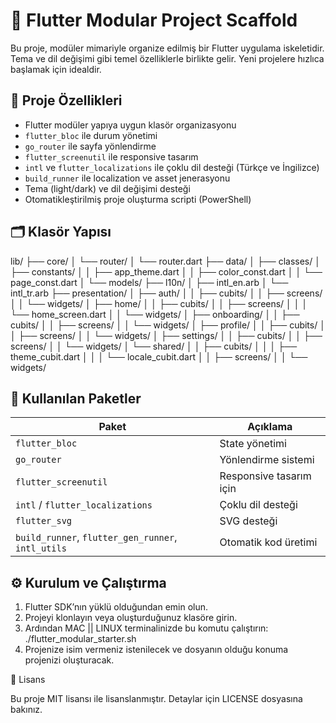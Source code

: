 # 🎯 Flutter Modular Project Scaffold

Bu proje, modüler mimariyle organize edilmiş bir Flutter uygulama iskeletidir. Tema ve dil değişimi gibi temel özelliklerle birlikte gelir. Yeni projelere hızlıca başlamak için idealdir.

## 🚀 Proje Özellikleri

- Flutter modüler yapıya uygun klasör organizasyonu
- `flutter_bloc` ile durum yönetimi
- `go_router` ile sayfa yönlendirme
- `flutter_screenutil` ile responsive tasarım
- `intl` ve `flutter_localizations` ile çoklu dil desteği (Türkçe ve İngilizce)
- `build_runner` ile localization ve asset jenerasyonu
- Tema (light/dark) ve dil değişimi desteği
- Otomatikleştirilmiş proje oluşturma scripti (PowerShell)

## 🗂️ Klasör Yapısı
lib/
├── core/
│   └── router/
│       └── router.dart
├── data/
│   ├── classes/
│   ├── constants/
│   │   ├── app_theme.dart
│   │   ├── color_const.dart
│   │   └── page_const.dart
│   └── models/
├── l10n/
│   ├── intl_en.arb
│   └── intl_tr.arb
├── presentation/
│   ├── auth/
│   │   ├── cubits/
│   │   ├── screens/
│   │   └── widgets/
│   ├── home/
│   │   ├── cubits/
│   │   ├── screens/
│   │   │   └── home_screen.dart
│   │   └── widgets/
│   ├── onboarding/
│   │   ├── cubits/
│   │   ├── screens/
│   │   └── widgets/
│   ├── profile/
│   │   ├── cubits/
│   │   ├── screens/
│   │   └── widgets/
│   ├── settings/
│   │   ├── cubits/
│   │   ├── screens/
│   │   └── widgets/
│   └── shared/
│   │   ├── cubits/
│   │   │   ├── theme_cubit.dart
│   │   │   └── locale_cubit.dart
│   │   ├── screens/
│   │   └── widgets/

## 🧩 Kullanılan Paketler

| Paket | Açıklama |
|-------|----------|
| `flutter_bloc` | State yönetimi |
| `go_router` | Yönlendirme sistemi |
| `flutter_screenutil` | Responsive tasarım için |
| `intl` / `flutter_localizations` | Çoklu dil desteği |
| `flutter_svg` | SVG desteği |
| `build_runner`, `flutter_gen_runner`, `intl_utils` | Otomatik kod üretimi |

## ⚙️ Kurulum ve Çalıştırma

1. Flutter SDK’nın yüklü olduğundan emin olun.
2. Projeyi klonlayın veya oluşturduğunuz klasöre girin.
3. Ardından MAC || LINUX terminalinizde bu komutu çalıştırın:
    ./flutter_modular_starter.sh
4. Projenize isim vermeniz istenilecek ve dosyanın olduğu konuma projenizi oluşturacak.

📄 Lisans

Bu proje MIT lisansı ile lisanslanmıştır. Detaylar için LICENSE dosyasına bakınız.